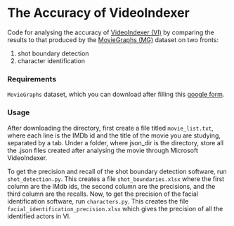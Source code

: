 # The Accuracy of VideoIndexer

Code for analysing the accuracy of [VideoIndexer (VI)](http://videoindexer.ai) by comparing the results to that produced by the 
[MovieGraphs (MG)](http://moviegraphs.cs.toronto.edu/) dataset on two fronts:
1. shot boundary detection
2. character identification

### Requirements ###
`MovieGraphs` dataset, which you can download after filling this [google form](http://docs.google.com/forms/d/e/1FAIpQLScytuCn4kRBKFPPei0t01Sfadpu8Qh5i9fFvfODWAAJGyEs7g/viewform).

### Usage ###
After downloading the directory, first create a file titled `movie_list.txt`, where each line is the IMDb id and the title of the movie you are studying, separated by a tab.
Under a folder, where json_dir is the directory, store all the .json files created after analysing the movie through Microsoft VideoIndexer.

To get the precision and recall of the shot boundary detection software, run `shot_detection.py`. 
This creates a file `shot_boundaries.xlsx` where the first column are the IMdb ids, the second column are the precisions, and the third column are the recalls.
Now, to get the precision of the facial identification software, run `characters.py`. This creates the file `facial_identification_precision.xlsx` which gives
the precision of all the identified actors in VI. 
